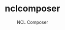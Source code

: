 ---
layout: project

permalink: /projetos/nclcomposer/

title: nclcomposer
subtitle: "NCL Composer"

duration: 2012 - 2017

excerpt: "NCL Composer is a multiplataform and flexible multimedia authoring tool to create Interactive Digital TV (iDTV) applications. It provides both textual and graphical abstractions, and allows to export the code to NCL."

site: http://composer.telemidia.puc-rio.br/

categories: 
 - projects
 - tools
 
tags:
  - c++
  - qt
  - authoring
  - multimedia
  - ginga
  - ncl
  - nclcomposer
  - telemidia
  - puc-rio
  - digital tv
  - plugins
---